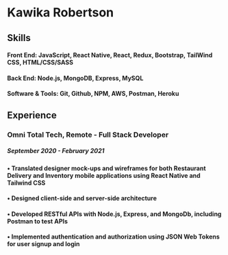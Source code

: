 <!--
**kawikarob/kawikarob** is a ✨ _special_ ✨ repository because its `README.md` (this file) appears on your GitHub profile.

Here are some ideas to get you started:

- 🔭 I’m currently working on ...
- 🌱 I’m currently learning ...
- 👯 I’m looking to collaborate on ...
- 🤔 I’m looking for help with ...
- 💬 Ask me about ...
- 📫 How to reach me: ...
- 😄 Pronouns: ...
- ⚡ Fun fact: ...
-->

# Kawika Robertson

## Skills 

#### Front End: JavaScript, React Native, React, Redux, Bootstrap, TailWind CSS, HTML/CSS/SASS
#### Back End: Node.js, MongoDB, Express, MySQL 
#### Software & Tools: Git, Github, NPM, AWS, Postman, Heroku


## Experience

### Omni Total Tech, Remote - Full Stack Developer
##### September 2020 - February 2021
#### • Translated designer mock-ups and wireframes for both Restaurant Delivery and Inventory mobile applications using React Native and Tailwind CSS
#### • Designed client-side and server-side architecture
#### • Developed RESTful APIs with Node.js, Express, and MongoDb, including Postman to test APIs
#### • Implemented authentication and authorization using JSON Web Tokens for user signup and login
